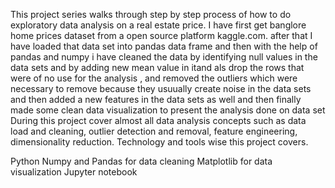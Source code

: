 This  project series walks through step by step process of how to do exploratory data analysis on a real estate price. I have first get banglore home prices dataset from a open source platform kaggle.com. after that I have loaded that data set into pandas data frame and then with the help of pandas and numpy i have cleaned the data by identifying null values in the data sets and by adding  new mean value in itand als drop the rows that were of no use for the analysis , and removed the outliers which were necessary to remove because they usuually create noise in the data sets and then added a new features in the data sets as well and then finally made some clean data visualization  to present the analysis done on data set  During this project cover almost all data analysis concepts such as data load and cleaning, outlier detection and removal, feature engineering, dimensionality reduction. Technology and tools wise this project covers.

Python
Numpy and Pandas for data cleaning
Matplotlib for data visualization
Jupyter notebook

